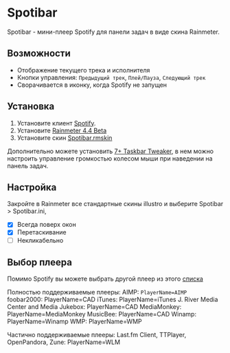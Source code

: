 # Spotibar

Spotibar - мини-плеер Spotify для панели задач в виде скина Rainmeter.

## Возможности

* Отображение текущего трека и исполнителя
* Кнопки управления:  `Предыдущий трек`, `Плей/Пауза`, `Следующий трек`
* Сворачивается в иконку, когда Spotify не запущен

## Установка

1. Установите клиент [Spotify](https://spotify.com/ru-ru/download/windows).
2. Установите [Rainmeter 4.4 Beta](https://rainmeter.net)
3. Установите скин [Spotibar.rmskin](http)

Дополнительно можете установить [7+ Taskbar Tweaker](https://rammichael.com/7-taskbar-tweaker), в нем можно настроить управление громкостью колесом мыши при наведении на панель задач.

## Настройка

Закройте в Rainmeter все стандартные скины illustro и выберите Spotibar > Spotibar.ini, 
* [x] Всегда поверх окон
* [x] Перетаскивание
* [ ] Некликабельно

## Выбор плеера

Помимо Spotify вы можете выбрать другой плеер из этого [списка](https://docs.rainmeter.net/manual/measures/nowplaying)

Полностью поддерживаемые плееры:
AIMP: `PlayerName=AIMP`
foobar2000: PlayerName=CAD
iTunes: PlayerName=iTunes
J. River Media Center and Media Jukebox: PlayerName=CAD
MediaMonkey: PlayerName=MediaMonkey
MusicBee: PlayerName=CAD
Winamp: PlayerName=Winamp
WMP: PlayerName=WMP

Частично поддерживаемые плееры:
Last.fm Client, TTPlayer, OpenPandora, Zune: PlayerName=WLM

